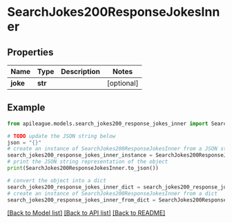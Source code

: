 # SearchJokes200ResponseJokesInner


## Properties

Name | Type | Description | Notes
------------ | ------------- | ------------- | -------------
**joke** | **str** |  | [optional] 

## Example

```python
from apileague.models.search_jokes200_response_jokes_inner import SearchJokes200ResponseJokesInner

# TODO update the JSON string below
json = "{}"
# create an instance of SearchJokes200ResponseJokesInner from a JSON string
search_jokes200_response_jokes_inner_instance = SearchJokes200ResponseJokesInner.from_json(json)
# print the JSON string representation of the object
print(SearchJokes200ResponseJokesInner.to_json())

# convert the object into a dict
search_jokes200_response_jokes_inner_dict = search_jokes200_response_jokes_inner_instance.to_dict()
# create an instance of SearchJokes200ResponseJokesInner from a dict
search_jokes200_response_jokes_inner_from_dict = SearchJokes200ResponseJokesInner.from_dict(search_jokes200_response_jokes_inner_dict)
```
[[Back to Model list]](../README.md#documentation-for-models) [[Back to API list]](../README.md#documentation-for-api-endpoints) [[Back to README]](../README.md)


